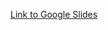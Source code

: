 [Link to Google Slides](https://docs.google.com/presentation/d/1Mcu17ad0DF6LWuqBFkpJP8VH_bhSffrTCgULJlmAT1Q/edit?usp=sharing)
